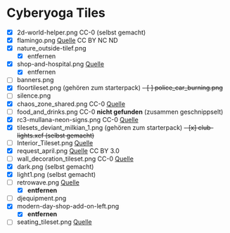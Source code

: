 # Cyberyoga Tiles

- [x] 2d-world-helper.png CC-0 (selbst gemacht)
- [x] flamingo.png [Quelle](https://www.deviantart.com/viatrice/art/Party-Flamingo-Sprite-782341755) CC BY NC ND
- [x] nature_outside-tilef.png
    - [x] entfernen 
- [x] shop-and-hospital.png [Quelle](https://kauzz.net/free-tiles/)
    - [x] entfernen
- [ ] banners.png
- [x] floortileset.png (gehören zum starterpack)
~~- [ ] police_car_burning.png~~
- [ ] silence.png
- [x] chaos_zone_shared.png CC-0  [Quelle](https://github.com/ChaosChemnitz/workadventure-map/blob/master/chaos_zone_shared.png)
- [ ] food_and_drinks.png CC-0 **nicht gefunden** (zusammen geschnippselt)
- [x] rc3-mullana-neon-signs.png CC-0 [Quelle](https://github.com/raumzeitlabor/rc3-map-rzl/blob/main/rc3-mullana-neon-signs.png)
- [x] tilesets_deviant_milkian_1.png (gehören zum starterpack)
~~- [x] club-lights.xcf (selbst gemacht)~~
- [ ] Interior_Tileset.png [Quelle](https://github.com/mrgnz/wa_aware_rc3/blob/main/Interior_Tileset.png)
- [x] request_april.png [Quelle](https://www.deviantart.com/nicnubill/art/Request-April-446589125) CC BY 3.0
- [ ] wall_decoration_tileset.png CC-0 [Quelle](https://github.com/mrgnz/wa_aware_rc3/blob/main/wall_decoration_tileset.png)
- [x] dark.png (selbst gemacht)
- [x] light1.png (selbst gemacht)
- [ ] retrowave.png [Quelle](https://kauzz.net/free-tiles/)
    - [x] **entfernen**
- [ ] djequipment.png 
- [x] modern-day-shop-add-on-left.png
    - [x] **entfernen**
- [ ] seating_tileset.png [Quelle](https://github.com/mrgnz/wa_aware_rc3/blob/main/seating_tileset.png)
